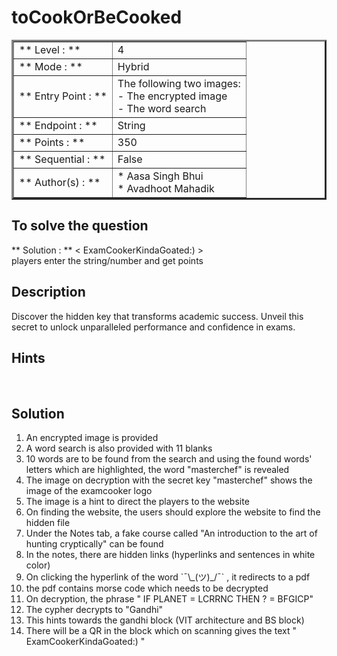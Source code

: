 # toCookOrBeCooked

<table border=3 >
<tr>
    <td>** Level : **</td>
    <td> 4 </td>
</tr>
<tr>
    <td>** Mode : **</td>
    <td>Hybrid</td>
</tr>
<tr>
    <td>** Entry Point : ** </td>
    <td> The following two images: </br>
			- The encrypted image </br>
			- The word search</td>
</tr>
<tr>
    <td>** Endpoint : ** </td>
    <td>String</td>
</tr>
<tr>
    <td>** Points : **</td>
    <td> 350 </td>
</tr>
<tr>
    <td>** Sequential : ** </td>
    <td>False</td>
</tr>
<tr>
    <td>** Author(s) : ** </td>
    <td> * Aasa Singh Bhui </br> * Avadhoot Mahadik</td>
</tr>
</table>


## To solve the question 
** Solution : ** < ExamCookerKindaGoated:) > </br>
players enter the string/number and get points

## Description 
Discover the hidden key that transforms academic success. Unveil this secret to unlock unparalleled performance and confidence in exams.

## Hints

<br>
<ol>
</ol>

## Solution

<ol>
	<li> An encrypted image is provided </li> 
	<li>A word search is also provided with 11 blanks 
	</li>
	<li> 10 words are to be found from the search and using the found words' letters which are highlighted, the word "masterchef" is revealed
	</li>
	<li> The image on decryption with the secret key "masterchef" shows the image of the examcooker logo
	</li>
	<li>The image is a hint to direct the players to the website 
	<li> On finding the website, the users should explore the website to find the hidden file </li>
	<li> Under the Notes tab, a fake course called "An introduction to the art of hunting cryptically" can be found </li>
	<li> In the notes, there are hidden links (hyperlinks and sentences in white color)
	</li>
	<li> On clicking the hyperlink of the word `¯\_(ツ)_/¯`  , it redirects to a pdf
	</li>
	<li> the pdf contains morse code which needs to be decrypted 
	</li>
	<li> On decryption, the phrase " IF PLANET = LCRRNC THEN ? = BFGICP"
	</li>
	<li> The cypher decrypts to "Gandhi"
	</li>
	<li> This hints towards the gandhi block (VIT architecture and BS block)
	</li>
	<li> There will be a QR in the block which on scanning gives the text " ExamCookerKindaGoated:) "
	</li>
</ol>
